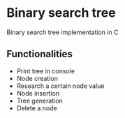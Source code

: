 # Binary search tree

Binary search tree implementation in C

## Functionalities
- Print tree in console
- Node creation
- Research a certain node value
- Node insertion
- Tree generation
- Delete a node

